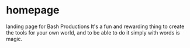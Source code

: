 # homepage
landing page for Bash Productions
It's a fun and rewarding thing to create the tools for your own world, and to be able to do it simply with words is magic.
